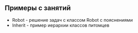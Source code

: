 ## Примеры с занятий

  - Robot - решение задач с классом Robot с пояснениями
  - Inherit - пример иерархии классов питомцев
